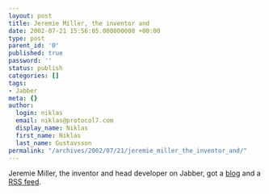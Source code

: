 ```yaml
---
layout: post
title: Jeremie Miller, the inventor and
date: 2002-07-21 15:56:05.000000000 +00:00
type: post
parent_id: '0'
published: true
password: ''
status: publish
categories: []
tags:
- Jabber
meta: {}
author:
  login: niklas
  email: niklas@protocol7.com
  display_name: Niklas
  first_name: Niklas
  last_name: Gustavsson
permalink: "/archives/2002/07/21/jeremie_miller_the_inventor_and/"
---
```

Jeremie Miller, the inventor and head developer on Jabber, got a [blog](http://www.jeremie.com/myself.php) and a [RSS feed](http://www.jeremie.com/rss.php?cat=myself).

